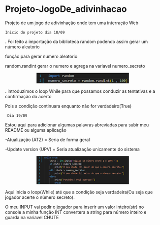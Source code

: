 # Projeto-JogoDe_adivinhacao
 Projeto de um jogo de adivinhação onde tem uma interração Web 

    Inicio do projeto dia 18/09
<p>. Foi feito a importação da biblioteca random podendo assim gerar um número aleatorio</p>
<p>função para gerar numero aleatorio</p>
<p>random.randint gerar o numero e agrega na variavel numero_secreto</p>
    <div align="center">
    <img src="imgs/random.png" width="300">
    </div>
<p>. introduzimos o loop While para que possamos conduzir as tentativas e a confirmação do acerto</p>
<p>Pois a condição continuara enquanto não for verdadeiro(True)</p>

     Dia 19/09
<p>Estou aqui para adicionar algumas palavras abreviadas para subir meu README ou alguma aplicação</p>
<p>-Atualização (ATZ) = Seria de forma geral</p>
<p>-Update version (UPV) = Seria atualização unicamente do sistema</p> 
    <div align="center">
    <img src="imgs/while.png" width="300">
    </div>
<p>Aqui inicia o loop(While) até que a condição seja verdadeira(Ou seja que jogador acerte o número secreto).</p>
<p>O meu INPUT vai pedir o jogador para inserir um valor inteiro(str) no console a minha função INT convertera a string para número inteiro e guarda na variavel CHUTE</p>
